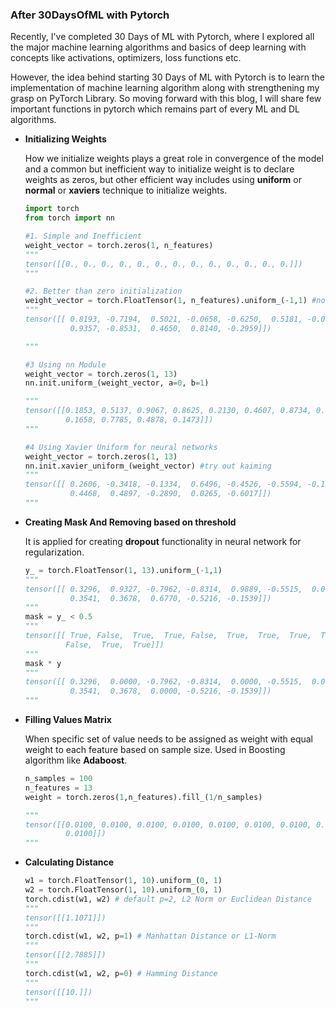 ### After 30DaysOfML with Pytorch

Recently, I've completed 30 Days of ML with Pytorch, where I explored all the major machine learning algorithms and basics of deep learning with concepts like activations, optimizers, loss functions etc.

However, the idea behind starting 30 Days of ML with Pytorch is to learn the implementation of machine learning algorithm along with strengthening my grasp on PyTorch Library. So moving forward with this blog, I will share few important functions in pytorch which remains part of every ML and DL algorithms.

* **Initializing Weights**

  How we initialize weights plays a great role in convergence of the model and a common but inefficient way to initialize weight is to declare weights as zeros, but other efficient way includes using **uniform** or **normal** or **xaviers** technique to initialize weights.

  ```python
  import torch
  from torch import nn
  
  #1. Simple and Inefficient
  weight_vector = torch.zeros(1, n_features)
  """
  tensor([[0., 0., 0., 0., 0., 0., 0., 0., 0., 0., 0., 0., 0.]])
  """
  
  #2. Better than zero initialization
  weight_vector = torch.FloatTensor(1, n_features).uniform_(-1,1) #normal
  """
  tensor([[ 0.8193, -0.7194,  0.5021, -0.0658, -0.6250,  0.5181, -0.0742,  0.4049,
            0.9357, -0.8531,  0.4650,  0.8140, -0.2959]])
  
  """
  
  #3 Using nn Module
  weight_vector = torch.zeros(1, 13)
  nn.init.uniform_(weight_vector, a=0, b=1)
  
  """
  tensor([[0.1853, 0.5137, 0.9067, 0.8625, 0.2130, 0.4607, 0.8734, 0.5269, 0.2133,
           0.1658, 0.7785, 0.4878, 0.1473]])
  """
  
  #4 Using Xavier Uniform for neural networks
  weight_vector = torch.zeros(1, 13)
  nn.init.xavier_uniform_(weight_vector) #try out kaiming
  """
  tensor([[ 0.2606, -0.3418, -0.1334,  0.6496, -0.4526, -0.5594, -0.1503, -0.4093,
            0.4468,  0.4897, -0.2890,  0.0265, -0.6017]])
  """
  ```

* **Creating Mask And Removing based on threshold**

  It is applied for creating **dropout** functionality in neural network for regularization.

  ```python
  y_ = torch.FloatTensor(1, 13).uniform_(-1,1)
  """
  tensor([[ 0.3296,  0.9327, -0.7962, -0.8314,  0.9889, -0.5515,  0.0733, -0.6384,
            0.3541,  0.3678,  0.6770, -0.5216, -0.1539]])
  """
  mask = y_ < 0.5
  """
  tensor([[ True, False,  True,  True, False,  True,  True,  True,  True,  True,
           False,  True,  True]])
  """
  mask * y
  """
  tensor([[ 0.3296,  0.0000, -0.7962, -0.8314,  0.0000, -0.5515,  0.0733, -0.6384,
            0.3541,  0.3678,  0.0000, -0.5216, -0.1539]])
  """
  ```

* **Filling Values Matrix**

  When specific set of value needs to be assigned as weight with equal weight to each feature based on sample size. Used in Boosting algorithm like **Adaboost**.

  ```python
  n_samples = 100
  n_features = 13
  weight = torch.zeros(1,n_features).fill_(1/n_samples)
  
  """
  tensor([[0.0100, 0.0100, 0.0100, 0.0100, 0.0100, 0.0100, 0.0100, 0.0100, 0.0100,
           0.0100]])
  """
  ```

* **Calculating Distance**

  ```python
  w1 = torch.FloatTensor(1, 10).uniform_(0, 1)
  w2 = torch.FloatTensor(1, 10).uniform_(0, 1)
  torch.cdist(w1, w2) # default p=2, L2 Norm or Euclidean Distance
  """
  tensor([[1.1071]])
  """
  torch.cdist(w1, w2, p=1) # Manhattan Distance or L1-Norm
  """
  tensor([[2.7885]])
  """
  torch.cdist(w1, w2, p=0) # Hamming Distance
  """
  tensor([[10.]])
  """
  ```

  



